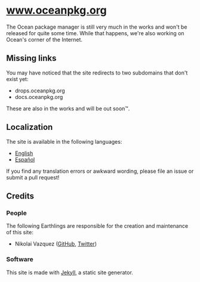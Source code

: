 # www.oceanpkg.org

The Ocean package manager is still very much in the works and won't be released
for quite some time. While that happens, we're also working on Ocean's corner of
the Internet.

## Missing links

You may have noticed that the site redirects to two subdomains that don't exist
yet:
- drops.oceanpkg.org
- docs.oceanpkg.org

These are also in the works and will be out soon™.

## Localization

The site is available in the following languages:

- [English](https://www.oceanpkg.org/en-US/)
- [Español](https://www.oceanpkg.org/es-ES/)

If you find any translation errors or awkward wording, please file an issue or
submit a pull request!

## Credits

### People

The following Earthlings are responsible for the creation and maintenance of
this site:

- Nikolai Vazquez ([GitHub](https://github.com/nvzqz), [Twitter](https://twitter.com/NikolaiVazquez))

### Software

This site is made with [Jekyll](https://jekyllrb.com), a static site generator.
